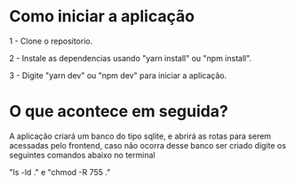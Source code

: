 
# Como iniciar a aplicação

1 - Clone o repositorio.

2 - Instale as dependencias usando "yarn install" ou "npm install".

3 - Digite "yarn dev" ou "npm dev" para iniciar a aplicação.

# O que acontece em seguida?

A aplicação criará um banco do tipo sqlite, e abrirá as rotas para serem acessadas pelo frontend, caso não ocorra desse banco ser criado digite os seguintes comandos abaixo no terminal

"ls -ld ." e "chmod -R 755 ."
